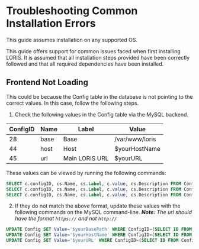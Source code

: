 # Troubleshooting Common Installation Errors

This guide assumes installation on any supported OS.  

This guide offers support for common issues faced when first installing LORIS. It is assumed that all installation steps provided have been 
correctly followed and that all required dependencies have been installed.

## Frontend Not Loading
This could be because the Config table in the database is not pointing to the correct values. In this case, follow the following steps. 
1. Check the following values in the Config table via the MySQL backend.  

| ConfigID | Name | Label          | Value          |  
| --- | ---- | ----------- | ---------- |
| 28       | base | Base           | /var/www/loris |
| 44       | host | Host           | $yourHostName  | 
| 45       | url  | Main LORIS URL | $yourURL       | 

These values can be viewed by running the following commands:

```sql
SELECT c.configID, cs.Name, cs.Label, c.value, cs.Description FROM Config c LEFT JOIN ConfigSettings cs ON (c.ConfigID = cs.ID) WHERE ConfigID=(SELECT ID FROM ConfigSettings WHERE Name='base');
SELECT c.configID, cs.Name, cs.Label, c.value, cs.Description FROM Config c LEFT JOIN ConfigSettings cs ON (c.ConfigID = cs.ID) WHERE ConfigID=(SELECT ID FROM ConfigSettings WHERE Name='host');
SELECT c.configID, cs.Name, cs.Label, c.value, cs.Description FROM Config c LEFT JOIN ConfigSettings cs ON (c.ConfigID = cs.ID) WHERE ConfigID=(SELECT ID FROM ConfigSettings WHERE Name='url');
   ```

2. If they do not match the above format, update these values with the following commands on the MySQL command-line.
***Note:** The url should have the format `https://` and not `http://`*

```sql
UPDATE Config SET Value='$yourBasePath' WHERE ConfigID=(SELECT ID FROM ConfigSettings WHERE Name='base');
UPDATE Config SET Value='$yourHostName' WHERE ConfigID=(SELECT ID FROM ConfigSettings WHERE Name='host');
UPDATE Config SET Value='$yourURL' WHERE ConfigID=(SELECT ID FROM ConfigSettings WHERE Name='url');
```
